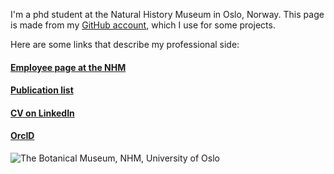 I'm a phd student at the Natural History Museum in Oslo, Norway. This page is made from my [GitHub account](https://github.com/evalieungh), which I use for some projects. 

Here are some links that describe my professional side:

#### [Employee page at the NHM](https://www.nhm.uio.no/english/about/organization/research-collections/people/evaler/index.html)

#### [Publication list](https://app.cristin.no/persons/show.jsf?id=885740)

#### [CV on LinkedIn](https://no.linkedin.com/in/evalieungh)

#### [OrcID](https://orcid.org/0000-0003-4009-944X)

![The Botanical Museum, NHM, University of Oslo](http://tinyimg.io/i/4JwXAr1.jpg)
